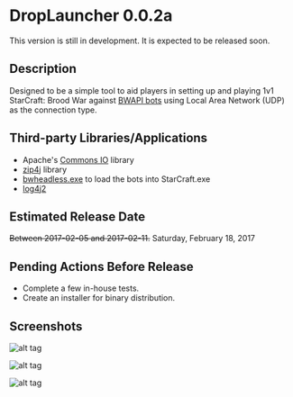 # DropLauncher 0.0.2a
This version is still in development. It is expected to be released soon.

## Description
Designed to be a simple tool to aid players in setting up and playing 1v1 StarCraft: Brood War against [BWAPI bots](https://github.com/bwapi/bwapi) using Local Area Network (UDP) as the connection type.

## Third-party Libraries/Applications
* Apache's [Commons IO](https://commons.apache.org/proper/commons-io/) library
* [zip4j](http://www.lingala.net/zip4j/) library
* [bwheadless.exe](https://github.com/tscmoo/bwheadless) to load the bots into StarCraft.exe
* [log4j2](https://logging.apache.org/log4j/2.x/)

## Estimated Release Date
~~Between 2017-02-05 and 2017-02-11.~~
Saturday, February 18, 2017

## Pending Actions Before Release
* Complete a few in-house tests.
* Create an installer for binary distribution.

## Screenshots

![alt tag](http://i.imgur.com/0LKGpcf.png)

![alt tag](http://i.imgur.com/KBg6ZQk.png)

![alt tag](http://i.imgur.com/0VY1Ijh.png)
